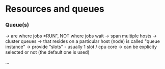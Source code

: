 # Resources and queues

### Queue(s)

-> are where jobs *RUN", NOT where jobs wait
-> span multiple hosts -> cluster queues
-> that resides on a particular host (node) is called "queue instance"
-> provide "slots" - usually 1 slot / cpu core
-> can be explicity selected or not (the default one is used)

...
